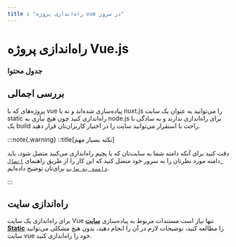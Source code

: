 ```yaml
---
title : "راه‌اندازی پروژه vue در سرور"
---
```


# راه‌اندازی پروژه Vue.js

### جدول محتوا

## بررسی اجمالی

پروژه‌های که با vue پیاده‌سازی شده‌اند و نه با nuxt.js را می‌توانید به عنوان یک سایت static راه‌اندازی کنید چون هیچ نیازی به node.js برای راه‌اندازی ندارند و به سادگی با یک build راحت با استقرار می‌توانید سایت را در اختیار کاربران‌تان قرار دهید.

:::note{.warning}
::title[نکته بسیار مهم]

دقت کنید برای آنکه دامنه شما به سایت‌تان که با پچیم راه‌اندازی می‌کنید متصل شود، باید دامنه مورد نظرتان را به سرور خود متصل کنید که این کار را از طریق راهنمای [`اتصال دامنه به سایت`](/sites/setup-site/connect-domain-to-site) برای‌تان توضیح داده‌ایم.

:::

## راه‌اندازی سایت

برای راه‌اندازی یک سایت Vue تنها نیاز است مستندات مربوط به پیاده‌سازی [**سایت Static**](/sites/app-deploy/static) را مطالعه کنید، توضیحات لازم در آن را انجام دهید، بدون هیچ مشکلی ‌می‌توانید سایت vue خود را راه‌اندازی کنید.
